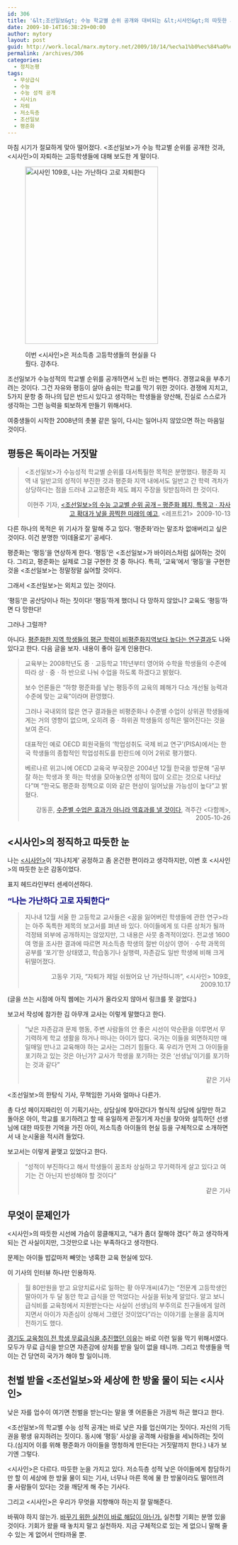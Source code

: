 ```yaml
---
id: 306
title: '&lt;조선일보&gt; 수능 학교별 순위 공개와 대비되는 &lt;시사인&gt;의 따듯한 시선'
date: 2009-10-14T16:38:29+00:00
author: mytory
layout: post
guid: http://work.local/marx.mytory.net/2009/10/14/%ec%a1%b0%ec%84%a0%ec%9d%bc%eb%b3%b4-%ec%88%98%eb%8a%a5-%ed%95%99%ea%b5%90%eb%b3%84-%ec%88%9c%ec%9c%84-%ea%b3%b5%ea%b0%9c%ec%99%80-%eb%8c%80%eb%b9%84%eb%90%98%eb%8a%94-%ec%8b%9c%ec%82%ac%ec%9d%b8/
permalink: /archives/306
categories:
  - 정치논평
tags:
  - 무상급식
  - 수능
  - 수능 성적 공개
  - 시사in
  - 자퇴
  - 저소득층
  - 조선일보
  - 평준화
---
```

마침 시기가 절묘하게 맞아 떨어졌다. &lt;조선일보&gt;가 수능 학교별 순위를 공개한 것과, &lt;시사인&gt;이 자퇴하는 고등학생들에 대해 보도한 게 말이다.<figure style="width: 300px" class="wp-caption aligncenter">

<img src="http://work.local/marx.mytory.net/wp-content/uploads/1/cfile30.uf.1760CE2D4AD5FDE65D39D5.jpg" width="300" height="400" alt="시사인 109호, 나는 가난하다 고로 자퇴한다" filename="cfile30.uf.1760CE2D4AD5FDE65D39D5.jpg" filemime="" /><figcaption class="wp-caption-text">이번 &lt;시사인&gt;은 저소득층 고등학생들의 현실을 다뤘다. 강추다.</figcaption></figure> 

조선일보가 수능성적의 학교별 순위를 공개하면서 노린 바는 뻔하다. 경쟁교육을 부추기려는 것이다. 그건 자유와 평등이 살아 숨쉬는 학교를 막기 위한 것이다. 경쟁에 지치고, 5가지 문항 중 하나의 답은 반드시 있다고 생각하는 학생들을 양산해, 진실로 스스로가 생각하는 그런 능력을 퇴보하게 만들기 위해서다.

여중생들이 시작한 2008년의 촛불 같은 일이, 다시는 일어나지 않았으면 하는 마음일 것이다.

## 평등은 독이라는 거짓말

> &lt;조선일보&gt;가 수능성적 학교별 순위를 대서특필한 목적은 분명했다. 평준화 지역 내 일반고의 성적이 부진한 것과 평준화 지역 내에서도 일반고 간 학력 격차가 상당하다는 점을 드러내 고교평준화 제도 폐지 주장을 뒷받침하려 한 것이다.
> 
> <p style="text-align: right; ">
>   이현주 기자, <a target="_blank" href="http://wspaper.org/article/7088">&lt;조선일보&gt;의 수능 고교별 순위 공개 &#8211;&nbsp;평준화 폐지, 특목고ㆍ자사고 확대가 낳을 끔찍한 미래의 예고</a>, &lt;레프트21&gt;&nbsp;&nbsp;2009-10-13
> </p>

다른 하나의 목적은 위 기사가 잘 말해 주고 있다. &#8216;평준화&#8217;라는 말조차 없애버리고 싶은 것이다. 이건 분명한 &#8216;이데올로기&#8217; 공세다.

평준화는 &#8216;평등&#8217;을 연상하게 한다. &#8216;평등&#8217;은 &lt;조선일보&gt;가 바이러스처럼 싫어하는 것이다. 그리고, 평준화는 실제로 그걸 구현한 것 중 하나다. 특히, &#8216;교육&#8217;에서 &#8216;평등&#8217;을 구현한 것을 &lt;조선일보&gt;는 정말정말 싫어할 것이다.

그래서 &lt;조선일보&gt;는 외치고 있는 것이다.

&#8216;평등&#8217;은 공산당이나 하는 짓이다! &#8216;평등&#8217;하게 했더니 다 망하지 않았니? 교육도 &#8216;평등&#8217;하면 다 망한다!

그러나 그럴까?

아니다. <a target="_blank" href="http://wspaper.org/article/2580">평준화한 지역 학생들의 평균 학력이 비평준화지역보다 높다는 연구결과</a>도 나와 있다고 한다. 다음 글을 보자. 내용이 좋아 길게 인용한다.

> 교육부는 2008학년도 중ㆍ고등학교 1학년부터 영어와 수학을 학생들의 수준에 따라 상ㆍ중ㆍ하 반으로 나눠 수업을 하도록 하겠다고 밝혔다.
> 
> 보수 언론들은 “하향 평준화를 낳는 평등주의 교육의 폐해가 다소 개선될 능력과 수준에 맞는 교육”이라며 환영했다.
> 
> 그러나 국내외의 많은 연구 결과들은 비평준화나 수준별 수업이 상위권 학생들에게는 거의 영향이 없으며, 오히려 중ㆍ하위권 학생들의 성적은 떨어진다는 것을 보여 준다.
> 
> 대표적인 예로 OECD 회원국들의 ‘학업성취도 국제 비교 연구’(PISA)에서는 한국 학생들의 종합적인 학업성취도를 핀란드에 이어 2위로 평가했다.
> 
> 베르나르 위고니에 OECD 교육국 부국장은 2004년 12월 한국을 방문해 “공부 잘 하는 학생과 못 하는 학생을 모아놓으면 성적이 많이 오르는 것으로 나타났다”며 “한국도 평준화 정책으로 이와 같은 현상이 일어났을 가능성이 높다”고 밝혔다.
> 
> <p style="text-align: right; ">
>   강동훈, <a target="_blank" href="http://wspaper.org/article/2580">수준별 수업은 효과가 아니라 역효과를 낼 것이다</a>,&nbsp;격주간 &lt;다함께&gt;, 2005-10-26
> </p>

## &lt;시사인&gt;의 정직하고 따듯한 눈

나는 <a target="_blank" href="http://sisain.co.kr">&lt;시사인&gt;</a>이 &#8216;지나치게&#8217; 공정하고 좀 온건한 편이라고 생각하지만, 이번 호 &lt;시사인&gt;의 따듯한 눈은 감동이었다.

표지 헤드라인부터 센세이션하다.

**<span style="color: rgb(0, 0, 128); "><span style="font-size: large; ">&#8220;나는 가난하다 고로 자퇴한다&#8221;</span></span>**

> 지나내 12월 서울 한 고등학교 교사들은 &lt;꿈을 잃어버린 학생들에 관한 연구&gt;라는 아주 독특한 제목의 보고서를 펴낸 바 있다. 아이들에게 또 다른 상처가 될까 걱정돼 외부에 공개하지는 않았지만, 그 내용은 사뭇 충격적이었다. 전교생 1600여 명을 조사한 결과에 따르면 저소득층 학생의 절반 이상이 영어ㆍ수학 과목의 공부를 &#8216;포기&#8217;한 상태였고, 학습동기나 실행력, 자존감도 일반 학생에 비해 크게 뒤떨어졌다.
> 
> <p style="text-align: right; ">
>   고동우 기자, “자퇴가 제일 쉬웠어요 난 가난하니까”, &lt;시사인&gt; 109호, 2009.10.17
> </p>

(글을 쓰는 시점에 아직 웹에는 기사가 올라오지 않아서 링크를 못 걸었다.)

보고서 작성에 참가한 김 아무개 교사는 이렇게 말했다고 한다.

> &#8220;낮은 자존감과 문제 행동, 주변 사람들의 안 좋은 시선이 악순환을 이루면서 무기력하게 학교 생활을 하거나 떠나는 아이가 많다. 국가는 이들을 외면하지만 매일매일 만나고 교육해야 하는 교사는 그러기 힘들다. 혹 우리가 먼저 그 아이들을 포기하고 있는 것은 아닌가? 교사가 학생을 포기하는 것은 ‘선생님’이기를 포기하는 것과 같다”
> 
> <p style="text-align: right; ">
>   같은 기사
> </p>

&lt;조선일보&gt;의 한탕식 기사, 무책임한 기사와 얼마나 다른가.

총 다섯 페이지짜리인 이 기획기사는, 상담실에 찾아갔다가 형식적 상담에 실망만 하고 돌아온 아이, 학교를 포기하려고 할 때 유일하게 끈질기게 자신을 찾아와 설득하던 선생님에 대한 따듯한 기억을 가진 아이, 저소득층 아이들의 현실 등을 구체적으로 소개하면서 내 눈시울을 적시려 들었다.

보고서는 이렇게 끝맺고 있었다고 한다.

> “성적이 부진하다고 해서 학생들이 꿈조차 상실하고 무기력하게 살고 있다고 여기는 건 아닌지 반성해야 할 것이다”
> 
> <p style="text-align: right; ">
>   같은 기사
> </p>

## 무엇이 문제인가

<p style="text-align: left; ">
  &lt;시사인&gt;의 따듯한 시선에 가슴이 뭉클해지고, &#8220;내가 좀더 잘해야 겠다&#8221; 하고 생각하게 되는 건 사실이지만, 그것만으로 나는 부족하다고 생각한다.
</p>

<p style="text-align: left; ">
  문제는 아이들 밥값마저 빼앗는 냉혹한 교육 현실에 있다.
</p>

<p style="text-align: left; ">
  이 기사의 인터뷰 하나만 인용하자.
</p>

> <p style="text-align: left; ">
>   월 80만원을 받고 요양치료사로 일하는 황 아무개씨(47)는 “전문계 고등학생인 딸아이가 두 달 동안 학교 급식을 안 먹었다는 사실을 뒤늦게 알았다. 알고 보니 급식비를 교육청에서 지원받는다는 사실이 선생님의 부주의로 친구들에게 알려지면서 아이가 자존심이 상해서 그랬던 것이었다”라는 이야기를 눈물을 훔치며 전하기도 했다.
> </p>

<p style="text-align: left; ">
  <a target="_blank" href="http://wspaper.org/article/6717">경기도 교육청이 전 학생 무료급식을 추진했던 이유</a>는 바로 이런 일을 막기 위해서였다. 모두가 무료 급식을 받으면 자존감에 상처를 받을 일이 없을 테니까. 그리고 학생들을 먹이는 건 당연히 국가가 해야 할 일이니까.
</p>

## 천벌 받을 &lt;조선일보&gt;와 세상에 한 방울 물이 되는 &lt;시사인&gt;

<p style="text-align: left; ">
  낮은 자를 업수이 여기면 천벌을 받는다는 말을 옛 어른들은 가끔씩 하곤 했다고 한다.
</p>

<p style="text-align: left; ">
  &lt;조선일보&gt;의 학교별 수능 성적 공개는 바로 낮은 자를 업신여기는 짓이다. 자신의 기득권을 평생 유지하려는 짓이다. 동시에 &#8216;평등&#8217; 사상을 공격해 사람들을 세뇌하려는 짓이다.(심지어 이를 위해 평준화가 아이들을 멍청하게 만든다는 거짓말까지 한다.) 내가 보기엔 그렇다.
</p>

<p style="text-align: left; ">
  &lt;시사인&gt;은 다르다. 따듯한 눈을 가지고 있다. 저소득층 성적 낮은 아이들에게 참담하기만 할 이 세상에 한 방울 물이 되는 기사, 너무나 마른 목에 물 한 방울이라도 떨어뜨려 줄 사람들이 있다는 것을 깨닫게 해 주는 기사다.
</p>

<p style="text-align: left; ">
  그리고 &lt;시사인&gt;은 우리가 무엇을 지향해야 하는지 잘 말해준다.
</p>

<p style="text-align: left; ">
  바꿔야 하지 않는가. <a target="_blank" href="http://wspaper.org/article/1680">바꾸기 위한 실천이 바로 해답이 아닌가.</a> 실천할 기회는 분명 있을 것이다. 기회가 왔을 때 놓치지 말고 실천하자. 지금 구체적으로 있는 게 없으니 말해 줄 수 있는 게 없어서 안타까울 뿐.
</p>